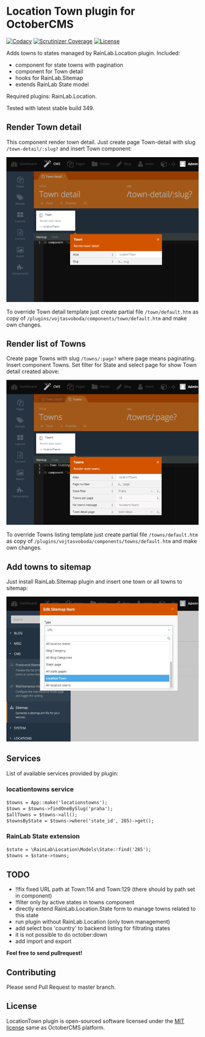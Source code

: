 # Location Town plugin for OctoberCMS

[![Codacy](https://img.shields.io/codacy/ddb7e5ce0e1542058c0f3d9111a8876e.svg)](https://www.codacy.com/app/vojtasvoboda/oc-locationtowns-plugin)
[![Scrutinizer Coverage](https://img.shields.io/scrutinizer/g/vojtasvoboda/oc-locationtowns-plugin.svg)](https://scrutinizer-ci.com/g/vojtasvoboda/oc-locationtowns-plugin/?branch=master)
[![License](https://img.shields.io/badge/license-MIT-blue.svg)](https://github.com/vojtasvoboda/oc-locationtowns-plugin/blob/master/LICENSE)

Adds towns to states managed by RainLab.Location plugin. Included:

- component for state towns with pagination
- component for Town detail
- hooks for RainLab.Sitemap
- extends RainLab State model

Required plugins: RainLab.Location.

Tested with latest stable build 349.

## Render Town detail

This component render town detail. Just create page Town-detail with slug 
`/town-detail/:slug?` and insert Town component:

![Town component](assets/images/locationtowns-component-town.png)

To override Town detail template just create partial file `/town/default.htm` as copy 
of `/plugins/vojtasvoboda/components/town/default.htm` and make own changes.

## Render list of Towns

Create page Towns with slug `/towns/:page?` where page means paginating. Insert 
component Towns. Set filter for State and select page for show Town detail 
created above:

![Towns component](assets/images/locationtowns-component-towns.png)

To override Towns listing template just create partial file `/towns/default.htm` as copy 
of `/plugins/vojtasvoboda/components/towns/default.htm` and make own changes.

## Add towns to sitemap

Just install RainLab.Sitemap plugin and insert one town or all towns to sitemap:

![Towns in sitemap](assets/images/locationtowns-sitemap-integration.png)

## Services

List of available services provided by plugin:

### locationtowns service

```
$towns = App::make('locationstowns');
$town = $towns->findOneBySlug('praha');
$allTowns = $towns->all();
$townsByState = $towns->where('state_id', 285)->get();
```

### RainLab State extension

```
$state = \RainLab\Location\Models\State::find('285');
$towns = $state->towns;
```

## TODO

- !!fix fixed URL path at Town:114 and Town:129 (there should by path set in component)
- !filter only by active states in towns component
- directly extend RainLab.Location.State form to manage towns related to this state
- run plugin without RainLab.Location (only town management)
- add select box 'country' to backend listing for filtrating states
- it is not possible to do october:down
- add import and export

**Feel free to send pullrequest!**

## Contributing

Please send Pull Request to master branch.

## License

LocationTown plugin is open-sourced software licensed under the [MIT license](http://opensource.org/licenses/MIT) same as OctoberCMS platform.